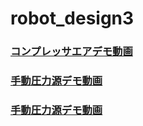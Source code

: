 # robot_design3
### [コンプレッサエアデモ動画](https://youtu.be/QGkopWH3vMc)
### [手動圧力源デモ動画](https://youtu.be/cScoXsuCC9I)
### [手動圧力源デモ動画](https://youtu.be/XETNko8KaTk)
